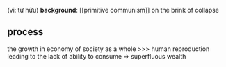 (vi: tư hữu)
**background**: [[primitive communism]] on the brink of collapse

## process
the growth in economy of society as a whole >>> human reproduction leading to the lack of ability to consume => superfluous wealth